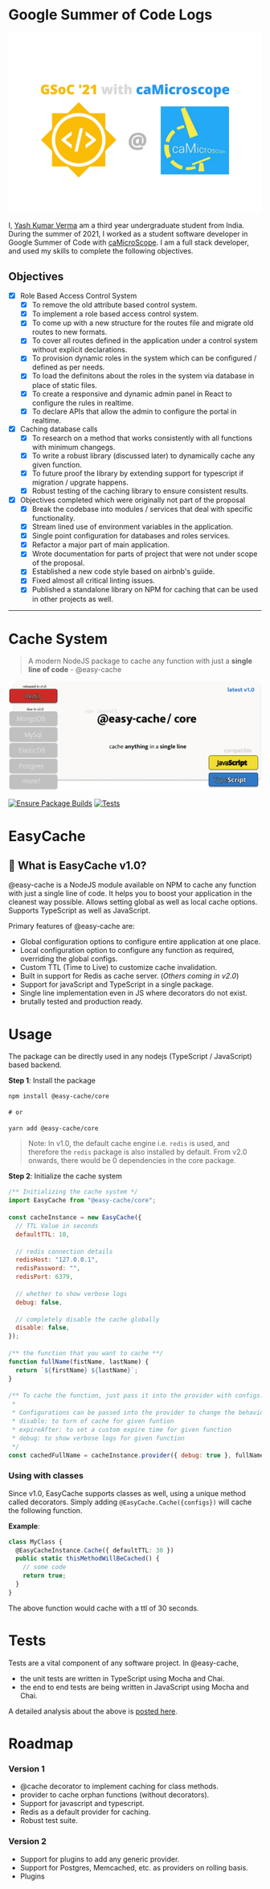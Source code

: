 # Google Summer of Code Logs

![Header Image](./assets/images/header.jpg)

I, [Yash Kumar Verma](https://www.linkedin.com/in/yash-kumar-verma/) am a third year undergraduate student from India. During the summer of 2021, I worked as a student software developer in Google Summer of Code with [caMicroScope](https://github.com/camicroscope). I am a full stack developer, and used my skills to complete the following objectives.

## Objectives

- [x] Role Based Access Control System
  - [x] To remove the old attribute based control system.
  - [x] To implement a role based access control system.
  - [x] To come up with a new structure for the routes file and migrate old routes to new formats.
  - [x] To cover all routes defined in the application under a control system without explicit declarations.
  - [x] To provision dynamic roles in the system which can be configured / defined as per needs.
  - [x] To load the definitons about the roles in the system via database in place of static files.
  - [x] To create a responsive and dynamic admin panel in React to configure the rules in realtime.
  - [x] To declare APIs that allow the admin to configure the portal in realtime.
- [x] Caching database calls
  - [x] To research on a method that works consistently with all functions with minimum changegs.
  - [x] To write a robust library (discussed later) to dynamically cache any given function.
  - [x] To future proof the library by extending support for typescript if migration / upgrate happens.
  - [x] Robust testing of the caching library to ensure consistent results.
- [x] Objectives completed which were originally not part of the proposal
  - [x] Break the codebase into modules / services that deal with specific functionality.
  - [x] Stream lined use of environment variables in the application.
  - [x] Single point configuration for databases and roles services.
  - [x] Refactor a major part of main application.
  - [x] Wrote documentation for parts of project that were not under scope of the proposal.
  - [x] Established a new code style based on airbnb's guiide.
  - [x] Fixed almost all critical linting issues.
  - [x] Published a standalone library on NPM for caching that can be used in other projects as well.

---

# Cache System

> A modern NodeJS package to cache any function with just a **single line of code** - @easy-cache

![EasyCache](https://github.com/YashKumarVerma/easy-cache/blob/master/assets/banner.png?raw=true)

[![Ensure Package Builds](https://github.com/YashKumarVerma/easy-cache/actions/workflows/build.yml/badge.svg)](https://github.com/YashKumarVerma/easy-cache/actions/workflows/build.yml)
[![Tests](https://github.com/YashKumarVerma/easy-cache/actions/workflows/test.yml/badge.svg)](https://github.com/YashKumarVerma/easy-cache/actions/workflows/test.yml)

# EasyCache

## 🤔 What is EasyCache v1.0?

@easy-cache is a NodeJS module available on NPM to cache any function with just a single line of code. It helps you to boost your application in the cleanest way possible. Allows setting global as well as local cache options. Supports TypeScript as well as JavaScript.

Primary features of @easy-cache are:

- Global configuration options to configure entire application at one place.
- Local configuration option to configure any function as required, overriding the global configs.
- Custom TTL (Time to Live) to customize cache invalidation.
- Built in support for Redis as cache server. (_Others coming in v2.0_)
- Support for javaScript and TypeScript in a single package.
- Single line implementation even in JS where decorators do not exist.
- brutally tested and production ready.

# Usage

The package can be directly used in any nodejs (TypeScript / JavaScript) based backend.

**Step 1**: Install the package

```
npm install @easy-cache/core

# or

yarn add @easy-cache/core
```

> Note: In v1.0, the default cache engine i.e. `redis` is used, and therefore the `redis` package is also installed by default. From v2.0 onwards, there would be 0 dependencies in the core package.

**Step 2**: Initialize the cache system

```javascript
/** Initializing the cache system */
import EasyCache from "@easy-cache/core";

const cacheInstance = new EasyCache({
  // TTL Value in seconds
  defaultTTL: 10,

  // redis connection details
  redisHost: "127.0.0.1",
  redisPassword: "",
  redisPort: 6379,

  // whether to show verbose logs
  debug: false,

  // completely disable the cache globally
  disable: false,
});

/** the function that you want to cache **/
function fullName(fistName, lastName) {
  return `${firstName} ${lastName}`;
}

/** To cache the function, just pass it into the provider with configs..
 *
 * Configurations can be passed into the provider to change the behavior.
 * disable: to turn of cache for given funtion
 * expireAfter: to set a custom expire time for given function
 * debug: to show verbose logs for given function
 */
const cachedFullName = cacheInstance.provider({ debug: true }, fullName);
```

### Using with classes

Since v1.0, EasyCache supports classes as well, using a unique method called decorators.
Simply adding `@EasyCache.Cache({configs})` will cache the following function.

**Example**:

```ts
class MyClass {
  @EasyCacheInstance.Cache({ defaultTTL: 30 })
  public static thisMethodWillBeCached() {
    // some code
    return true;
  }
}
```

The above function would cache with a ttl of 30 seconds.

# Tests

Tests are a vital component of any software project. In @easy-cache,

- the unit tests are written in TypeScript using Mocha and Chai.
- the end to end tests are being written in JavaScript using Mocha and Chai.

A detailed analysis about the above is [posted here](https://medium.com/@yk.verma2000/tdd-design-choices-src-or-dist-7261c7c81cb0).

# Roadmap

### Version 1

- @cache decorator to implement caching for class methods.
- provider to cache orphan functions (without decorators).
- Support for javascript and typescript.
- Redis as a default provider for caching.
- Robust test suite.

### Version 2

- Support for plugins to add any generic provider.
- Support for Postgres, Memcached, etc. as providers on rolling basis.
- Plugins
